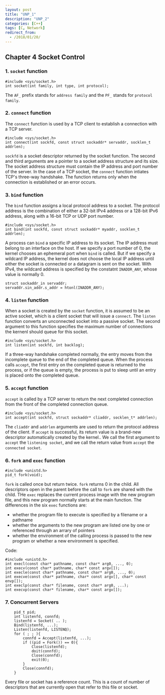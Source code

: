 ```yaml
---
layout: post
title: "UNP_1"
description: "UNP_2"
categories: [C++]
tags: [C, Network]
redirect_from:
  - /2018/01/20/
---
```


## Chapter 4 Socket Control

### 1. `socket` function

    #include <sys/socket.h>
    int socket(int family, int type, int protocol);
The `AF_` prefix stands for `address family` and the `PF_` stands for `protocol family`. 

### 2. `connect` function
The `connect` function is used by a TCP client to establish a connection with a TCP server. 

    #include <sys/socket.h>
    int connect(int sockfd, const struct sockaddr* servaddr, socklen_t addrlen);
`sockfd` is a socket descriptor returned by the socket function. The second and third arguments are a pointer to a socket address structure and its size. The socket address structure must contain the IP address and port number of the server. 
In the case of a TCP socket, the `connect` function intiates TCP's three-way handshake. The function returns only when the connection is established or an error occurs. 

### 3. `bind` function
The `bind` function assigns a local protocol address to a socket. The protocol address is the combination of either a 32-bit IPv4 address or a 128-bit IPv6 address, along with a 16-bit TCP or UDP port number. 

    #include <sys/socket.h>
    int bind(int sockfd, const struct sockaddr* myaddr, socklen_t addrlen);
A process can `bind` a specific IP address to its socket. The IP address must belong to an interface on the host. 
If we specify a port number of 0, the kernel chooses an ephemeral port when `bind` is called. But if we specify a wildcard IP address, the kernel does not choose the local IP address until either the socket is connected or a datagram is sent on the socket. 
With IPv4, the wildcard address is specified by the constatnt `INADDR_ANY`, whose value is normally 0. 

    struct sockaddr_in servaddr;
    servaddr.sin_addr.s_addr = htonl(INADDR_ANY);

### 4. `listen` function
When a socket is created by the `socket` function, it is assumed to be an active socket, which is a client socket that will issue a `connect`. The `listen` function converts an unconnected socket into a passive socket. The second argument to this function specifies the maximum number of connections the kernenl should queue for this socket. 

    #include <sys/socket.h>
    int listen(int sockfd, int backlog);
If a three-way handshake completed normally, the entry moves from the incomplete queue to the end of the completed queue. When the process calls `accept`, the first entry on the completed queue is returned to the process, or if the queue is empty, the process is put to sleep until an entry is placed onto the completed queue. 

### 5. `accept` function
`accept` is called by a TCP server to return the next completed connection from the front of the completed connection queue. 

    #include <sys/socket.h>
    int accept(int sockfd, struct sockaddr* cliaddr, socklen_t* addrlen);
The `cliaddr` and `addrlen` arguments are used to return the protocol address of the client. If `accept` is successful, its return value is a brand-new descriptor automatically created by the kernel.. We call the first argument to `accept` the `listening socket`, and we call the return value from `accept` the `connected socket`. 

### 6. `fork` and `exec` function

    #include <unistd.h>
    pid_t fork(void);
 `fork` is called once but return twice. `fork` returns 0 in the child. All descriptors open in the parent before the call to `fork` are shared with the child. 
 THe `exec` replaces the current process image with the new program file, and this new program normally starts at the main function. 
 The differences in the six `exec` functions are:
 - whether the program file to execute is specified by a filename or a pathname
 - whether the arguments to the new program are listed one by one or referenced through an arrary of pointers
 - whether the environment of the calling process is passed to the new program or whether a new environment is specified.
 
Code:

    #include <unistd.h>
    int execl(const char* pathname, const char* arg0, ..., 0);
    int execv(const char* pathname, char* const argv[]);
    int execle(const char* pathname, const char* arg0, ..., 0);
    int execve(const char* pathname, char* const argv[], char* const envp[]);
    int execlp(const char* filename, const char* arg0, ...);
    int execvp(const char* filename, char* const argv[]);

### 7. Concurrent Servers
```
    pid_t pid;
    int listenfd, connfd;
    listenfd = Socket( .. );
    Bind(listenfd, ...);
    Listen(listenfd, LISTENQ);
    for ( ; ; ){
        connfd = Accept(listenfd, ...);
        if ((pid = Fork()) == 0){
            Close(listenfd);
            doit(connfd);
            Close(connfd);
            exit(0);
        }
        Close(connfd);
    }
```
Every file or socket has a reference count. This is a count of number of descriptors that are currently open that refer to this file or socket.